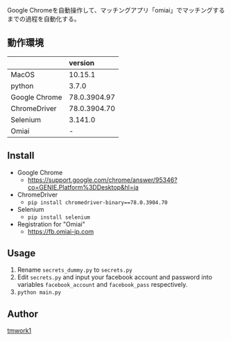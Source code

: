 Google Chromeを自動操作して、マッチングアプリ「omiai」でマッチングするまでの過程を自動化する。

## 動作環境
|  | version |
|:-----------|:------------|
| MacOS | 10.15.1 |
| python | 3.7.0 |
| Google Chrome | 78.0.3904.97 |
| ChromeDriver | 78.0.3904.70 |
| Selenium | 3.141.0 |
| Omiai | - |

## Install
* Google Chrome
  * <https://support.google.com/chrome/answer/95346?co=GENIE.Platform%3DDesktop&hl=ja>
* ChromeDriver
  * `pip install chromedriver-binary==78.0.3904.70`
* Selenium
  * `pip install selenium`
* Registration for "Omiai"
  * <https://fb.omiai-jp.com>

## Usage
1. Rename `secrets_dummy.py` to `secrets.py`
2. Edit `secrets.py` and input your facebook account and password into variables `facebook_account` and `facebook_pass` respectively.
3. `python main.py`

## Author
[tmwork1](https://github.com/tmwork1)

